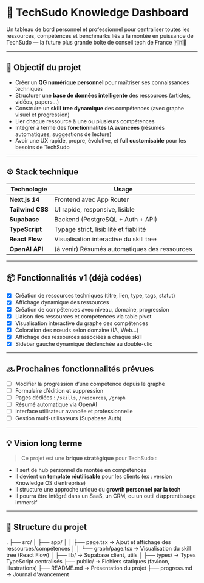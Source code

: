 # 🧠 TechSudo Knowledge Dashboard

Un tableau de bord personnel et professionnel pour centraliser toutes les ressources, compétences et benchmarks liés à la montée en puissance de TechSudo — la future plus grande boîte de conseil tech de France 🇫🇷🚀

---

## 🎯 Objectif du projet

- Créer un **QG numérique personnel** pour maîtriser ses connaissances techniques
- Structurer une **base de données intelligente** des ressources (articles, vidéos, papers…)
- Construire un **skill tree dynamique** des compétences (avec graphe visuel et progression)
- Lier chaque ressource à une ou plusieurs compétences
- Intégrer à terme des **fonctionnalités IA avancées** (résumés automatiques, suggestions de lecture)
- Avoir une UX rapide, propre, évolutive, et **full customisable** pour les besoins de TechSudo

---

## ⚙️ Stack technique

| Technologie        | Usage                                              |
|--------------------|----------------------------------------------------|
| **Next.js 14**     | Frontend avec App Router                           |
| **Tailwind CSS**   | UI rapide, responsive, lisible                     |
| **Supabase**       | Backend (PostgreSQL + Auth + API)                  |
| **TypeScript**     | Typage strict, lisibilité et fiabilité             |
| **React Flow**     | Visualisation interactive du skill tree            |
| **OpenAI API**     | (à venir) Résumés automatiques des ressources      |

---

## 📦 Fonctionnalités v1 (déjà codées)

- [x] Création de ressources techniques (titre, lien, type, tags, statut)
- [x] Affichage dynamique des ressources
- [x] Création de compétences avec niveau, domaine, progression
- [x] Liaison des ressources et compétences via table pivot
- [x] Visualisation interactive du graphe des compétences
- [x] Coloration des nœuds selon domaine (IA, Web…)
- [x] Affichage des ressources associées à chaque skill
- [x] Sidebar gauche dynamique déclenchée au double-clic

---

## 🔜 Prochaines fonctionnalités prévues

- [ ] Modifier la progression d’une compétence depuis le graphe
- [ ] Formulaire d’édition et suppression
- [ ] Pages dédiées : `/skills`, `/resources`, `/graph`
- [ ] Résumé automatique via OpenAI
- [ ] Interface utilisateur avancée et professionnelle
- [ ] Gestion multi-utilisateurs (Supabase Auth)

---

## 💡 Vision long terme

> Ce projet est une **brique stratégique** pour TechSudo :
- Il sert de hub personnel de montée en compétences
- Il devient un **template réutilisable** pour les clients (ex : version Knowledge OS d’entreprise)
- Il structure une approche unique du **growth personnel par la tech**
- Il pourra être intégré dans un SaaS, un CRM, ou un outil d’apprentissage immersif

---

## 📁 Structure du projet

.
├── src/
│   ├── app/
│   │   ├── page.tsx → Ajout et affichage des ressources/compétences
│   │   └── graph/page.tsx → Visualisation du skill tree (React Flow)
│   ├── lib/ → Supabase client, utils
│   ├── types/ → Types TypeScript centralisés
├── public/ → Fichiers statiques (favicon, illustrations)
├── README.md → Présentation du projet
├── progress.md → Journal d'avancement